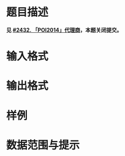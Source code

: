 
# 题目描述

**见 [#2432. 「POI2014」代理商](https://loj.ac/problem/2432)，本题关闭提交。**

# 输入格式



# 输出格式



# 样例



# 数据范围与提示



